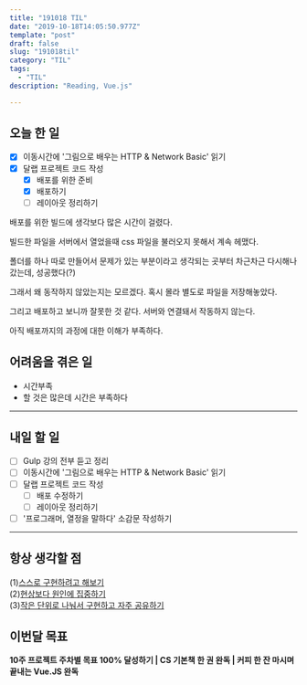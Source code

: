 ```yaml
---
title: "191018 TIL"
date: "2019-10-18T14:05:50.977Z"
template: "post"
draft: false
slug: "191018til"
category: "TIL"
tags:
  - "TIL"
description: "Reading, Vue.js"

---
```


## 오늘 한 일

- [x] 이동시간에 '그림으로 배우는 HTTP & Network Basic' 읽기
- [x] 달랩 프로젝트 코드 작성
  - [x] 배포를 위한 준비
  - [x] 배포하기
  - [ ] 레이아웃 정리하기

배포를 위한 빌드에 생각보다 많은 시간이 걸렸다.

빌드한 파일을 서버에서 열었을때 css 파일을 불러오지 못해서 계속 헤맸다.

폴더를 하나 따로 만들어서 문제가 있는 부분이라고 생각되는 곳부터 차근차근 다시해나갔는데, 성공했다(?)

그래서 왜 동작하지 않았는지는 모르겠다. 혹시 몰라 별도로 파일을 저장해놓았다.

그리고 배포하고 보니까 잘못한 것 같다. 서버와 연결돼서 작동하지 않는다.

아직 배포까지의 과정에 대한 이해가 부족하다.

## 어려움을 겪은 일

-	시간부족
  -	할 것은 많은데 시간은 부족하다

---

## 내일 할 일

- [ ] Gulp 강의 전부 듣고 정리
- [ ] 이동시간에 '그림으로 배우는 HTTP & Network Basic' 읽기
- [ ] 달랩 프로젝트 코드 작성
  - [ ] 배포 수정하기
  - [ ] 레이아웃 정리하기
- [ ] '프로그래머, 열정을 말하다' 소감문 작성하기

------



## 항상 생각할 점

(1)<u>스스로 구현하려고 해보기</u> <br>(2)<u>현상보다 원인에 집중하기</u> <br>(3)<u>작은 단위로 나눠서 구현하고 자주 공유하기</u>



## 이번달 목표

**10주 프로젝트 주차별 목표 100% 달성하기 | CS 기본책 한 권 완독 | 커피 한 잔 마시며 끝내는 Vue.JS 완독**

